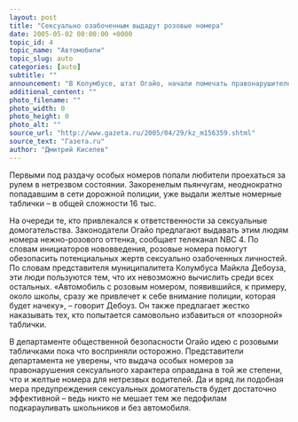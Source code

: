 ```yaml
---
layout: post
title: "Сексуально озабоченным выдадут розовые номера"
date: 2005-05-02 00:00:00 +0000
topic_id: 4
topic_name: "Автомобили"
topic_slug: auto
categories: [auto]
subtitle: ""
announcement: "В Колумбусе, штат Огайо, начали помечать правонарушителей, чтобы все остальные граждане знали, с кем имеют дело. Для этого решили использовать цветные номерные таблички для автомобилей."
additional_content: ""
photo_filename: ""
photo_width: 0
photo_height: 0
photo_alt: ""
source_url: "http://www.gazeta.ru/2005/04/29/kz_m156359.shtml"
source_text: "Газета.ru"
author: "Дмитрий Киселев"
---
```

Первыми под раздачу особых номеров попали любители проехаться за рулем в нетрезвом состоянии. Закоренелым пьянчугам, неоднократно попадавшим в сети дорожной полиции, уже выдали желтые номерные таблички – в общей сложности 16 тыс.

На очереди те, кто привлекался к ответственности за сексуальные домогательства. Законодатели Огайо предлагают выдавать этим людям номера нежно-розового оттенка, сообщает телеканал NBC 4. По словам инициаторов нововведения, розовые номера помогут обезопасить потенциальных жертв сексуально озабоченных личностей. По словам представителя муниципалитета Колумбуса Майкла Дебоуза, эти люди пользуются тем, что их невозможно вычислить среди всех остальных. «Автомобиль с розовым номером, появившийся, к примеру, около школы, сразу же привлечет к себе внимание полиции, которая будет начеку», – говорит Дебоуз. Он также предлагает жестко наказывать тех, кто попытается самовольно избавиться от «позорной» таблички.

В департаменте общественной безопасности Огайо идею с розовыми табличками пока что восприняли осторожно. Представители департамента не уверены, что выдача особых номеров за правонарушения сексуального характера оправдана в той же степени, что и желтые номера для нетрезвых водителей. Да и вряд ли подобная мера предупреждения сексуальных домогательств будет достаточно эффективной – ведь никто не мешает тем же педофилам подкарауливать школьников и без автомобиля.
